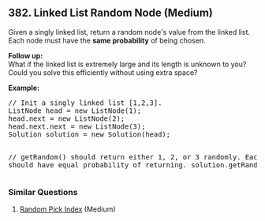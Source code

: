 ## 382. Linked List Random Node (Medium)

<p>Given a singly linked list, return a random node's value from the linked list. Each node must have the <b>same probability</b> of being chosen.</p>

<p><b>Follow up:</b><br />
What if the linked list is extremely large and its length is unknown to you? Could you solve this efficiently without using extra space?
</p>

<p><b>Example:</b>
<pre>
// Init a singly linked list [1,2,3].
ListNode head = new ListNode(1);
head.next = new ListNode(2);
head.next.next = new ListNode(3);
Solution solution = new Solution(head);

// getRandom() should return either 1, 2, or 3 randomly. Each element should have equal probability of returning.
solution.getRandom();
</pre>
</p>

### Similar Questions
  1. [Random Pick Index](https://github.com/openset/leetcode/tree/master/solution/random-pick-index) (Medium)
